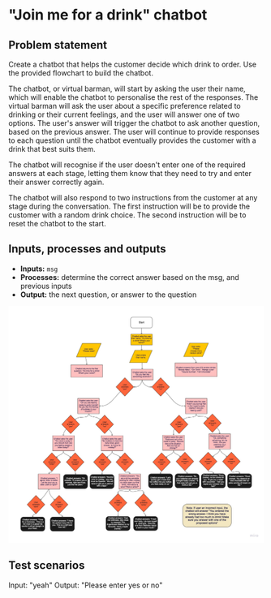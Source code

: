 # "Join me for a drink" chatbot

## Problem statement

Create a chatbot that helps the customer decide which drink to order. Use the provided flowchart to build the chatbot.

The chatbot, or virtual barman, will start by asking the user their name, which will enable the chatbot to personalise the rest of the responses. The virtual barman will ask the user about a specific preference related to drinking or their current feelings, and the user will answer one of two options. The user's answer will trigger the chatbot to ask another question, based on the previous answer. The user will continue to provide responses to each question until the chatbot eventually provides the customer with a drink that best suits them. 

The chatbot will recognise if the user doesn't enter one of the required answers at each stage, letting them know that they need to try and enter their answer correctly again. 

The chatbot will also respond to two instructions from the customer at any stage during the conversation. The first instruction will be to provide the customer with a random drink choice.  The second instruction will be to reset the chatbot to the start. 

## Inputs, processes and outputs

* **Inputs:** ```msg```
* **Processes:** determine the correct answer based on the msg, and previous inputs
* **Output:** the next question, or answer to the question

![flowchart](bar-chatbot-flowchart.jpg)


## Test scenarios



Input: "yeah"
Output: "Please enter yes or no"